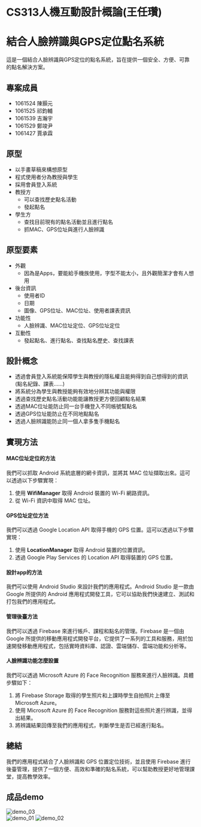 # CS313人機互動設計概論(王任瓚)
# 結合人臉辨識與GPS定位點名系統

這是一個結合人臉辨識與GPS定位的點名系統，旨在提供一個安全、方便、可靠的點名解決方案。

## 專案成員

- 1061524 陳顥元
- 1061525 祁鈞輔
- 1061539 吉瀚宇
- 1061529 鄭竣尹
- 1061427 賈承霖

## 原型

- 以手畫草稿來構想原型
- 程式使用者分為教授與學生
- 採用會員登入系統
- 教授方
    - 可以查找歷史點名活動
    - 發起點名
- 學生方
    - 查找目前現有的點名活動並且進行點名
    - 抓MAC、GPS位址與進行人臉辨識

## 原型要素

- 外觀
    - 因為是Apps，要能給手機族使用，字型不能太小，且外觀簡潔才會有人想用
- 後台資訊
    - 使用者ID
    - 日期
    - 圖像、GPS位址、MAC位址、使用者課表資訊
- 功能性
    - 人臉辨識、MAC位址定位、GPS位址定位
- 互動性
    - 發起點名、進行點名、查找點名歷史、查找課表

## 設計概念

- 透過會員登入系統能保障學生與教授的隱私權且能夠得到自己想得到的資訊(點名紀錄、課表……)
- 將系統分為學生與教授能夠有效地分辨其功能與權限
- 透過查找歷史點名活動功能能讓教授更方便回顧點名結果
- 透過MAC位址能防止同一台手機登入不同帳號幫點名
- 透過GPS位址能防止在不同地點點名
- 透過人臉辨識能防止同一個人拿多隻手機點名

## 實現方法
#### MAC位址定位的方法

我們可以抓取 Android 系統底層的網卡資訊，並將其 MAC 位址擷取出來。這可以透過以下步驟實現：

1. 使用 **WifiManager** 取得 Android 裝置的 Wi-Fi 網路資訊。
2. 從 Wi-Fi 資訊中取得 MAC 位址。

#### GPS位址定位方法

我們可以透過 Google Location API 取得手機的 GPS 位置。這可以透過以下步驟實現：

1. 使用 **LocationManager** 取得 Android 裝置的位置資訊。
2. 透過 Google Play Services 的 Location API 取得裝置的 GPS 位置。

#### 設計app的方法

我們可以使用 Android Studio 來設計我們的應用程式。Android Studio 是一款由 Google 所提供的 Android 應用程式開發工具，它可以協助我們快速建立、測試和打包我們的應用程式。

#### 管理後臺方法

我們可以透過 Firebase 來進行帳戶、課程和點名的管理。Firebase 是一個由 Google 所提供的移動應用程式開發平台，它提供了一系列的工具和服務，用於加速開發移動應用程式，包括實時資料庫、認證、雲端儲存、雲端功能和分析等。

#### 人臉辨識功能怎麼設置

我們可以透過 Microsoft Azure 的 Face Recognition 服務來進行人臉辨識。具體步驟如下：

1. 將 Firebase Storage 取得的學生照片和上課時學生自拍照片上傳至 Microsoft Azure。
2. 使用 Microsoft Azure 的 Face Recognition 服務對這些照片進行辨識，並得出結果。
3. 將辨識結果回傳至我們的應用程式，判斷學生是否已經進行點名。

## 總結

我們的應用程式結合了人臉辨識和 GPS 位置定位技術，並且使用 Firebase 進行後臺管理，提供了一個方便、高效和準確的點名系統，可以幫助教授更好地管理課堂，提高教學效率。

## 成品demo
![demo_03](https://user-images.githubusercontent.com/39851279/236450462-2fa46c00-cd38-4bcd-a6ef-8f60faacc539.jpg)  
![demo_01](https://user-images.githubusercontent.com/39851279/236450348-f3b157a5-b9b3-4e77-8229-232b37088f9c.jpg)
![demo_02](https://user-images.githubusercontent.com/39851279/236450564-ad31cebb-ac05-4ca5-bae8-e25032397f30.jpg)
